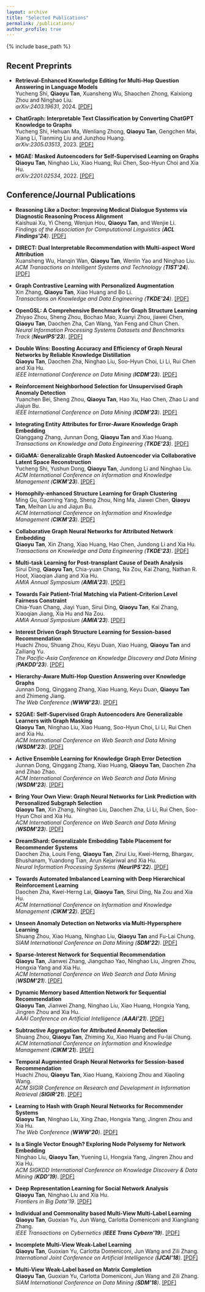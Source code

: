 ```yaml
---
layout: archive
title: "Selected Publications"
permalink: /publications/
author_profile: true
---
```


{% include base_path %}

## Recent Preprints    
*   **Retrieval-Enhanced Knowledge Editing for Multi-Hop Question Answering in Language Models**
    <br>
    Yucheng Shi, **Qiaoyu Tan**, Xuansheng Wu, Shaochen Zhong, Kaixiong Zhou and Ninghao Liu.      
    <i>arXiv:2403.19631</i>, 2024. <a href="https://arxiv.org/pdf/2403.19631.pdf">[PDF]</a>

*   **ChatGraph: Interpretable Text Classification by Converting ChatGPT Knowledge to Graphs**
    <br>
    Yucheng Shi, Hehuan Ma, Wenliang Zhong, **Qiaoyu Tan**, Gengchen Mai, Xiang Li, Tianming Liu and Junzhou Huang.      
    <i>arXiv:2305.03513</i>, 2023. <a href="https://arxiv.org/pdf/2305.03513.pdf">[PDF]</a>
    
*  **MGAE: Masked Autoencoders for Self-Supervised Learning on Graphs**     
 **Qiaoyu Tan**, Ninghao Liu, Xiao Huang, Rui Chen, Soo-Hyun Choi and Xia Hu.      
 <i>arXiv:2201.02534</i>, 2022. 
 <a href="https://arxiv.org/pdf/2201.02534.pdf">[PDF]</a>

## Conference/Journal Publications
*   **Reasoning Like a Doctor: Improving Medical Dialogue Systems via Diagnostic Reasoning Process Alignment**
    <br>
    Kaishuai Xu, Yi Cheng, Wenjun Hou, **Qiaoyu Tan**, and Wenjie Li.       
    <i>Findings of the Association for Computational Linguistics (**ACL Findings'24**)</i>.
    <a href="">[PDF]</a>
    
*   **DIRECT: Dual Interpretable Recommendation with Multi-aspect Word Attribution**
    <br>
    Xuansheng Wu, Hanqin Wan, **Qiaoyu Tan**, Wenlin Yao and Ninghao Liu.       
    <i>ACM Transactions on Intelligent Systems and Technology (**TIST'24**)</i>.
    <a href="https://dl.acm.org/doi/pdf/10.1145/3663483">[PDF]</a>

*   **Graph Contrastive Learning with Personalized Augmentation**
    <br>
    Xin Zhang, **Qiaoyu Tan**, Xiao Huang and Bo Li.      
    <i>Transactions on Knowledge and Data Engineering (**TKDE'24**)</i>.
    <a href="https://arxiv.org/pdf/2209.06560.pdf">[PDF]</a>
    
*   **OpenGSL: A Comprehensive Benchmark for Graph Structure Learning**
    <br>
    Zhiyao Zhou, Sheng Zhou, Bochao Mao, Xuanyi Zhou, jiawei Chen, **Qiaoyu Tan**, Daochen Zha, Can Wang, Yan Feng and Chun Chen.      
    <i>Neural Information Processing Systems Datasets and Benchmarks Track (**NeurIPS'23**)</i>. <a href="https://arxiv.org/pdf/2306.10280.pdf">[PDF]</a>
    
*   **Double Wins: Boosting Accuracy and Efficiency of Graph Neural Networks by Reliable Knowledge Distillation**    
    **Qiaoyu Tan**, Daochen Zha, Ninghao Liu, Soo-Hyun Choi, Li Li, Rui Chen and Xia Hu.      
    <i>IEEE International Conference on Data Mining (**ICDM'23**)</i>. 
    <a href="https://openreview.net/pdf?id=NGIFt6BNvLe">[PDF]</a>

*   **Reinforcement Neighborhood Selection for Unsupervised Graph Anomaly Detection**    
    Yuanchen Bei, Sheng Zhou, **Qiaoyu Tan**, Hao Xu, Hao Chen, Zhao Li and Jiajun Bu.      
    <i>IEEE International Conference on Data Mining (**ICDM'23**)</i>. 
    <a href="https://qiaoyu-tan.github.io/publications/">[PDF]</a>
    
*   **Integrating Entity Attributes for Error-Aware Knowledge Graph Embedding**    
    Qianggang Zhang, Junnan Dong, **Qiaoyu Tan** and Xiao Huang.      
    <i>Transactions on Knowledge and Data Engineering (**TKDE'23**)</i>. 
    <a href="https://qiaoyu-tan.github.io/publications/">[PDF]</a>
    
*   **GiGaMA: Generalizable Graph Masked Autoencoder via Collaborative Latent Space Reconstruction**    
    Yucheng Shi, Yushun Dong, **Qiaoyu Tan**, Jundong Li and Ninghao Liu.      
    <i>ACM International Conference on Information and Knowledge Management (**CIKM'23**)</i>. 
    <a href="https://arxiv.org/pdf/2308.09663.pdf">[PDF]</a>

*   **Homophily-enhanced Structure Learning for Graph Clustering**    
    Ming Gu, Gaoming Yang, Sheng Zhou, Ning Ma, Jiawei Chen, **Qiaoyu Tan**, Meihan Liu and Jiajun Bu.      
    <i>ACM International Conference on Information and Knowledge Management (**CIKM'23**)</i>. 
    <a href="https://arxiv.org/pdf/2308.05309.pdf">[PDF]</a>
    
*  **Collaborative Graph Neural Networks for Attributed Network Embedding**    
    **Qiaoyu Tan**, Xin Zhang, Xiao Huang, Hao Chen, Jundong Li and Xia Hu.      
    <i>Transactions on Knowledge and Data Engineering (**TKDE'23**)</i>. 
    <a href="https://arxiv.org/pdf/2307.11981.pdf">[PDF]</a>
    
*   **Multi-task Learning for Post-transplant Cause of Death Analysis**    
    Sirui Ding, **Qiaoyu Tan**, Chia-yuan Chang, Na Zou, Kai Zhang, Nathan R. Hoot, Xiaoqian Jiang and Xia Hu.      
    <i>AMIA Annual Symposium (**AMIA'23**)</i>. 
    <a href="https://arxiv.org/pdf/2304.00012.pdf">[PDF]</a>
    
*   **Towards Fair Patient-Trial Matching via Patient-Criterion Level Fairness Constraint**     
    Chia-Yuan Chang, Jiayi Yuan, Sirui Ding, **Qiaoyu Tan**, Kai Zhang, Xiaoqian Jiang, Xia Hu and Na Zou.      
    <i>AMIA Annual Symposium (**AMIA'23**)</i>. 
    <a href="https://arxiv.org/pdf/2303.13790.pdf">[PDF]</a>
    
*   **Interest Driven Graph Structure Learning for Session-based Recommendation**     
    Huachi Zhou, Shuang Zhou, Keyu Duan, Xiao Huang, **Qiaoyu Tan** and Zailiang Yu.      
    <i>The Pacific-Asia Conference on Knowledge Discovery and Data Mining (**PAKDD'23**)</i>. <a href="https://www4.comp.polyu.edu.hk/~xiaohuang/docs/Huachi_PAKDD2023.pdf">[PDF]</a>
    
*   **Hierarchy-Aware Multi-Hop Question Answering over Knowledge Graphs**     
    Junnan Dong, Qinggang Zhang, Xiao Huang, Keyu Duan, **Qiaoyu Tan** and Zhimeng Jiang.      
    <i>The Web Conference (**WWW'23**)</i>. <a href="https://www4.comp.polyu.edu.hk/~xiaohuang/docs/Junnan_theWebConf2023.pdf">[PDF]</a>
    
*   **S2GAE: Self-Supervised Graph Autoencoders Are Generalizable Learners with Graph Masking**     
    **Qiaoyu Tan**, Ninghao Liu, Xiao Huang, Soo-Hyun Choi, Li Li, Rui Chen and Xia Hu.      
    <i>ACM International Conference on Web Search and Data Mining (**WSDM'23**)</i>. <a href="https://dl.acm.org/doi/abs/10.1145/3539597.3570404">[PDF]</a>
    
*   **Active Ensemble Learning for Knowledge Graph Error Detection**     
    Junnan Dong, Qinggang Zhang, Xiao Huang, **Qiaoyu Tan**, Daochen Zha and Zihao Zhao.      
    <i>ACM International Conference on Web Search and Data Mining (**WSDM'23**)</i>. <a href="https://www4.comp.polyu.edu.hk/~xiaohuang/docs/Junnan_WSDM2023.pdf">[PDF]</a>  
    
*   **Bring Your Own View: Graph Neural Networks for Link Prediction with Personalized Subgraph Selection**     
    **Qiaoyu Tan**, Xin Zhang, Ninghao Liu, Daochen Zha, Li Li, Rui Chen, Soo-Hyun Choi and Xia Hu.      
    <i>ACM International Conference on Web Search and Data Mining (**WSDM'23**)</i>. <a href="https://arxiv.org/pdf/2212.12488.pdf">[PDF]</a>   
    
*   **DreamShard: Generalizable Embedding Table Placement for Recommender Systems**     
    Daochen Zha, Louis Feng, **Qiaoyu Tan**, Zirui Liu, Kwei-Herng, Bhargav, Bhushanam, Yuandong Tian, Arun Kejariwal and Xia Hu.      
    <i>Neural Information Processing Systems (**NeurIPS'22**)</i>. 
    <a href="https://arxiv.org/pdf/2210.02023.pdf">[PDF]</a>     
    
*   **Towards Automated Imbalanced Learning with Deep Hierarchical Reinforcement Learning**     
    Daochen Zha, Kwei-Herng Lai, **Qiaoyu Tan**, Sirui Ding, Na Zou and Xia Hu.      
    <i>ACM International Conference on Information and Knowledge Management (**CIKM'22**)</i>. <a href="https://arxiv.org/pdf/2208.12433.pdf">[PDF]</a>

*   **Unseen Anomaly Detection on Networks via Multi-Hypersphere Learning**     
    Shuang Zhou, Xiao Huang, Ninghao Liu, **Qiaoyu Tan** and Fu-Lai Chung.      
    <i>SIAM International Conference on Data Mining (**SDM'22**)</i>. <a href="https://www4.comp.polyu.edu.hk/~xiaohuang/docs/Shuang_SDM22.pdf">[PDF]</a>                  
    
*   **Sparse-Interest Network for Sequential Recommendation**        
    **Qiaoyu Tan**, Jianwei Zhang, Jiangchao Yao, Ninghao Liu, Jingren Zhou, Hongxia Yang and Xia Hu.       
    <i>ACM International Conference on Web Search and Data Mining (**WSDM'21**)</i>.  <a href="https://arxiv.org/pdf/2102.09267.pdf">[PDF]</a> 
    
*   **Dynamic Memory based Attention Network for Sequential Recommendation**        
    **Qiaoyu Tan**, Jianwei Zhang, Ninghao Liu, Xiao Huang, Hongxia Yang, Jingren Zhou and Xia Hu.       
    <i>AAAI Conference on Artificial Intelligence (**AAAI'21**)</i>. <a href="https://arxiv.org/pdf/2102.09269.pdf">[PDF]</a>
    
*   **Subtractive Aggregation for Attributed Anomaly Detection**        
    Shuang Zhou, **Qiaoyu Tan**, Zhiming Xu, Xiao Huang and Fu-lai Chung.       
    <i>ACM International Conference on Information and Knowledge Management (**CIKM'21**)</i>. 
    <a href="https://www4.comp.polyu.edu.hk/~xiaohuang/docs/Shuang_CIKM21.pdf">[PDF]</a>
    
*   **Temporal Augmented Graph Neural Networks for Session-based Recommendation**          
    Huachi Zhou, **Qiaoyu Tan**, Xiao Huang, Kaixiong Zhou and Xiaoling Wang.       
    <i>ACM SIGIR Conference on Research and Development in Information Retrieval (**SIGIR'21**)</i>. <a href="https://www4.comp.polyu.edu.hk/~xiaohuang/docs/Huachi_sigir2021.pdf">[PDF]</a> 
    
*   **Learning to Hash with Graph Neural Networks for Recommender Systems**        
    **Qiaoyu Tan**, Ninghao Liu, Xing Zhao, Hongxia Yang, Jingren Zhou and Xia Hu.       
    <i>The Web Conference (**WWW'20**)</i>. <a href="https://arxiv.org/pdf/2003.01917.pdf">[PDF]</a>
    
*   **Is a Single Vector Enough? Exploring Node Polysemy for Network Embedding**        
    Ninghao Liu, **Qiaoyu Tan**, Yuening Li, Hongxia Yang, Jingren Zhou and Xia Hu.       
    <i>ACM SIGKDD International Conference on Knowledge Discovery \& Data Mining (**KDD'19**)</i>. <a href="https://arxiv.org/pdf/1905.10668.pdf">[PDF]</a>  
    
*   **Deep Representation Learning for Social Network Analysis**        
    **Qiaoyu Tan**, Ninghao Liu and Xia Hu.       
    <i>Frontiers in Big Data'19</i>. <a href="https://arxiv.org/pdf/1904.08547.pdf">[PDF]</a>   
     
*   **Individual and Commonality based Multi-View Multi-Label Learning**        
    **Qiaoyu Tan**, Guoxian Yu, Jun Wang, Carlotta Domeniconi and Xiangliang Zhang.       
    <i>IEEE Transactions on Cybernetics (**IEEE Trans Cybern'19**)</i>. <a href="https://ieeexplore.ieee.org/document/8906215">[PDF]</a>
   
*   **Incomplete Multi-View Weak-Label Learning**     
    **Qiaoyu Tan**, Guoxian Yu, Carlotta Domeniconi, Jun Wang and Zili Zhang.        
    <i>International Joint Conference on Artificial Intelligence (**IJCAI'18**)</i>. <a href="https://www.ijcai.org/proceedings/2018/0375.pdf">[PDF]</a>
      
*   **Multi-View Weak-Label based on Matrix Completion**     
    **Qiaoyu Tan**, Guoxian Yu, Carlotta Domeniconi, Jun Wang and Zili Zhang.        
    <i>SIAM International Conference on Data Mining (**SDM'18**)</i>. <a href="https://cs.gmu.edu/~carlotta/publications/McWL.pdf">[PDF]</a>
    
